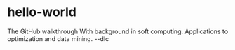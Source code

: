 # hello-world
The GitHub walkthrough
With background in soft computing.
Applications to optimization and data mining.
--dlc
